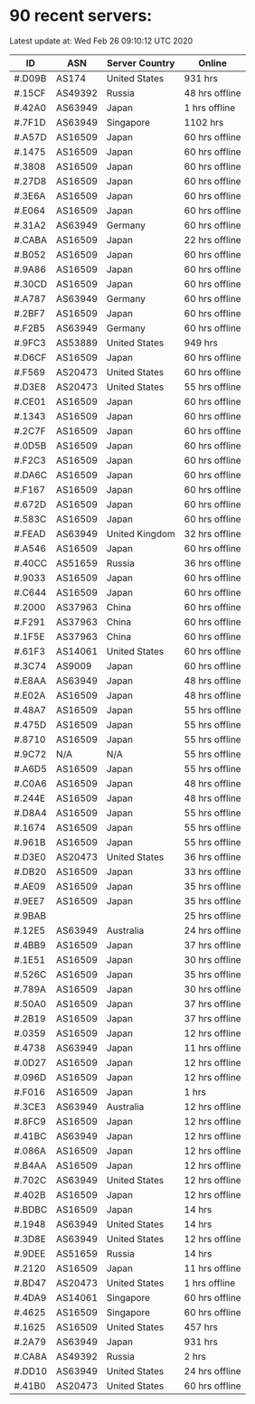 # 90 recent servers:

Latest update at: Wed Feb 26 09:10:12 UTC 2020

| ID | ASN | Server Country | Online |
| -- | --- | -------------- | ------ |
| #.D09B | AS174 | United States | 931 hrs |
| #.15CF | AS49392 | Russia | 48 hrs offline |
| #.42A0 | AS63949 | Japan | 1 hrs offline |
| #.7F1D | AS63949 | Singapore | 1102 hrs |
| #.A57D | AS16509 | Japan | 60 hrs offline |
| #.1475 | AS16509 | Japan | 60 hrs offline |
| #.3808 | AS16509 | Japan | 60 hrs offline |
| #.27D8 | AS16509 | Japan | 60 hrs offline |
| #.3E6A | AS16509 | Japan | 60 hrs offline |
| #.E064 | AS16509 | Japan | 60 hrs offline |
| #.31A2 | AS63949 | Germany | 60 hrs offline |
| #.CABA | AS16509 | Japan | 22 hrs offline |
| #.B052 | AS16509 | Japan | 60 hrs offline |
| #.9A86 | AS16509 | Japan | 60 hrs offline |
| #.30CD | AS16509 | Japan | 60 hrs offline |
| #.A787 | AS63949 | Germany | 60 hrs offline |
| #.2BF7 | AS16509 | Japan | 60 hrs offline |
| #.F2B5 | AS63949 | Germany | 60 hrs offline |
| #.9FC3 | AS53889 | United States | 949 hrs |
| #.D6CF | AS16509 | Japan | 60 hrs offline |
| #.F569 | AS20473 | United States | 60 hrs offline |
| #.D3E8 | AS20473 | United States | 55 hrs offline |
| #.CE01 | AS16509 | Japan | 60 hrs offline |
| #.1343 | AS16509 | Japan | 60 hrs offline |
| #.2C7F | AS16509 | Japan | 60 hrs offline |
| #.0D5B | AS16509 | Japan | 60 hrs offline |
| #.F2C3 | AS16509 | Japan | 60 hrs offline |
| #.DA6C | AS16509 | Japan | 60 hrs offline |
| #.F167 | AS16509 | Japan | 60 hrs offline |
| #.672D | AS16509 | Japan | 60 hrs offline |
| #.583C | AS16509 | Japan | 60 hrs offline |
| #.FEAD | AS63949 | United Kingdom | 32 hrs offline |
| #.A546 | AS16509 | Japan | 60 hrs offline |
| #.40CC | AS51659 | Russia | 36 hrs offline |
| #.9033 | AS16509 | Japan | 60 hrs offline |
| #.C644 | AS16509 | Japan | 60 hrs offline |
| #.2000 | AS37963 | China | 60 hrs offline |
| #.F291 | AS37963 | China | 60 hrs offline |
| #.1F5E | AS37963 | China | 60 hrs offline |
| #.61F3 | AS14061 | United States | 60 hrs offline |
| #.3C74 | AS9009 | Japan | 60 hrs offline |
| #.E8AA | AS63949 | Japan | 48 hrs offline |
| #.E02A | AS16509 | Japan | 48 hrs offline |
| #.48A7 | AS16509 | Japan | 55 hrs offline |
| #.475D | AS16509 | Japan | 55 hrs offline |
| #.8710 | AS16509 | Japan | 55 hrs offline |
| #.9C72 | N/A | N/A | 55 hrs offline |
| #.A6D5 | AS16509 | Japan | 55 hrs offline |
| #.C0A6 | AS16509 | Japan | 48 hrs offline |
| #.244E | AS16509 | Japan | 48 hrs offline |
| #.D8A4 | AS16509 | Japan | 55 hrs offline |
| #.1674 | AS16509 | Japan | 55 hrs offline |
| #.961B | AS16509 | Japan | 55 hrs offline |
| #.D3E0 | AS20473 | United States | 36 hrs offline |
| #.DB20 | AS16509 | Japan | 33 hrs offline |
| #.AE09 | AS16509 | Japan | 35 hrs offline |
| #.9EE7 | AS16509 | Japan | 35 hrs offline |
| #.9BAB |  |  | 25 hrs offline |
| #.12E5 | AS63949 | Australia | 24 hrs offline |
| #.4BB9 | AS16509 | Japan | 37 hrs offline |
| #.1E51 | AS16509 | Japan | 30 hrs offline |
| #.526C | AS16509 | Japan | 35 hrs offline |
| #.789A | AS16509 | Japan | 30 hrs offline |
| #.50A0 | AS16509 | Japan | 37 hrs offline |
| #.2B19 | AS16509 | Japan | 37 hrs offline |
| #.0359 | AS16509 | Japan | 12 hrs offline |
| #.4738 | AS63949 | Japan | 11 hrs offline |
| #.0D27 | AS16509 | Japan | 12 hrs offline |
| #.096D | AS16509 | Japan | 12 hrs offline |
| #.F016 | AS16509 | Japan | 1 hrs |
| #.3CE3 | AS63949 | Australia | 12 hrs offline |
| #.8FC9 | AS16509 | Japan | 12 hrs offline |
| #.41BC | AS63949 | Japan | 12 hrs offline |
| #.086A | AS16509 | Japan | 12 hrs offline |
| #.B4AA | AS16509 | Japan | 12 hrs offline |
| #.702C | AS63949 | United States | 12 hrs offline |
| #.402B | AS16509 | Japan | 12 hrs offline |
| #.BDBC | AS16509 | Japan | 14 hrs |
| #.1948 | AS63949 | United States | 14 hrs |
| #.3D8E | AS63949 | United States | 12 hrs offline |
| #.9DEE | AS51659 | Russia | 14 hrs |
| #.2120 | AS16509 | Japan | 11 hrs offline |
| #.BD47 | AS20473 | United States | 1 hrs offline |
| #.4DA9 | AS14061 | Singapore | 60 hrs offline |
| #.4625 | AS16509 | Singapore | 60 hrs offline |
| #.1625 | AS16509 | United States | 457 hrs |
| #.2A79 | AS63949 | Japan | 931 hrs |
| #.CA8A | AS49392 | Russia | 2 hrs |
| #.DD10 | AS63949 | United States | 24 hrs offline |
| #.41B0 | AS20473 | United States | 60 hrs offline |

